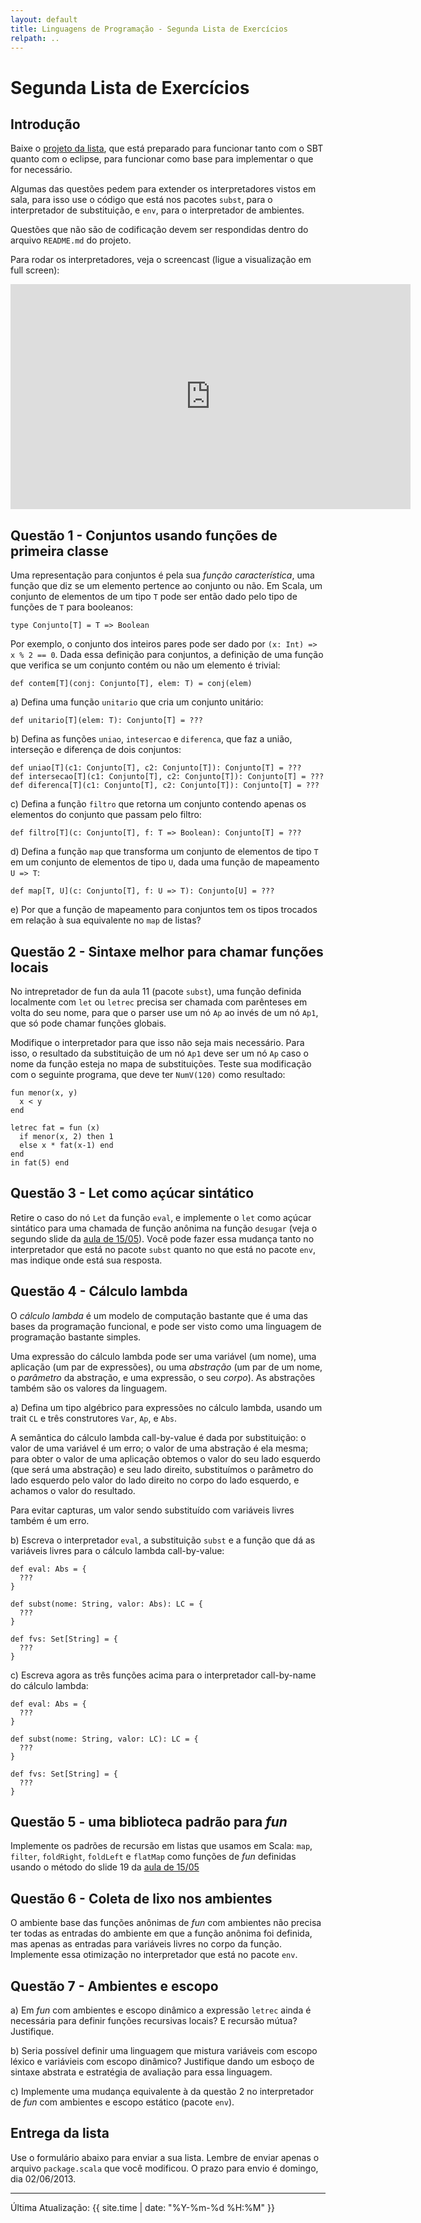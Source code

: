 ```yaml
---
layout: default
title: Linguagens de Programação - Segunda Lista de Exercícios
relpath: ..
---
```


Segunda Lista de Exercícios
===========================

Introdução
----------

Baixe o [projeto da lista](lista2.zip), que está preparado para funcionar tanto com o SBT quanto
com o eclipse, para funcionar como base para implementar o que for necessário.

Algumas das questões pedem para extender os interpretadores vistos em sala, para isso use o 
código que está nos pacotes `subst`, para o interpretador de substituição, e `env`,
para o interpretador de ambientes.

Questões que não são de codificação devem ser respondidas dentro do arquivo `README.md` do projeto.

Para rodar os interpretadores, veja o screencast (ligue a visualização em full screen):

<iframe width="640" height="360"
 src="http://www.youtube.com/embed/KNDWLPu0BxU?feature=player_detailpage" frameborder="0" allowfullscreen="1">
dummy
</iframe>

Questão 1 - Conjuntos usando funções de primeira classe
-------------------------------------------------------

Uma representação para conjuntos é pela sua *função característica*, uma função
que diz se um elemento pertence ao conjunto ou não. Em Scala, um conjunto de
elementos de um tipo `T` pode ser então dado pelo tipo de funções de `T` para
booleanos:

    type Conjunto[T] = T => Boolean

Por exemplo, o conjunto dos inteiros pares pode ser dado por `(x: Int) => x % 2 == 0`.
Dada essa definição para conjuntos, a definição de uma função que verifica se um
conjunto contém ou não um elemento é trivial:

    def contem[T](conj: Conjunto[T], elem: T) = conj(elem)

a) Defina uma função `unitario` que cria um conjunto unitário:

    def unitario[T](elem: T): Conjunto[T] = ???

b) Defina as funções `uniao`, `intesercao` e `diferenca`, que faz a união,
interseção e diferença de dois conjuntos:

    def uniao[T](c1: Conjunto[T], c2: Conjunto[T]): Conjunto[T] = ??? 	
    def intersecao[T](c1: Conjunto[T], c2: Conjunto[T]): Conjunto[T] = ??? 	
    def diferenca[T](c1: Conjunto[T], c2: Conjunto[T]): Conjunto[T] = ??? 

c) Defina a função `filtro` que retorna um conjunto contendo apenas os elementos do
conjunto que passam pelo filtro:

    def filtro[T](c: Conjunto[T], f: T => Boolean): Conjunto[T] = ???	

d) Defina a função `map` que transforma um conjunto de elementos de tipo `T` em um
conjunto de elementos de tipo `U`, dada uma função de mapeamento `U => T`:

    def map[T, U](c: Conjunto[T], f: U => T): Conjunto[U] = ???	

e) Por que a função de mapeamento para conjuntos tem os tipos trocados em relação à sua
equivalente no `map` de listas?
	
Questão 2 - Sintaxe melhor para chamar funções locais
-----------------------------------------------------

No intrepretador de fun da aula 11 (pacote `subst`), uma função definida localmente
com `let` ou `letrec` precisa ser chamada com parênteses em volta do seu nome, para que o
parser use um nó `Ap` ao invés de um nó `Ap1`, que só pode chamar funções globais.

Modifique o interpretador para que isso não seja mais necessário. Para isso, o resultado da
substituição de um nó `Ap1` deve ser um nó `Ap` caso o nome da função esteja no mapa de
substituições. Teste sua modificação com o seguinte programa, que deve ter `NumV(120)` como
resultado:

    fun menor(x, y)
	  x < y
	end
	
	letrec fat = fun (x)
	  if menor(x, 2) then 1
	  else x * fat(x-1) end
	end
	in fat(5) end

Questão 3 - Let como açúcar sintático
-------------------------------------

Retire o caso do nó `Let` da função `eval`, e implemente o `let` como açúcar sintático 
para uma chamada de função anônima na função `desugar` (veja o segundo slide da [aula de 15/05](Aula11.pdf)).
Você pode fazer essa mudança tanto no interpretador que está no pacote `subst` quanto no que
está no pacote `env`, mas indique onde está sua resposta.

Questão 4 - Cálculo lambda
--------------------------

O *cálculo lambda* é um modelo de computação bastante que é uma das bases da programação
funcional, e pode ser visto como uma linguagem de programação bastante simples.

Uma expressão do cálculo lambda pode ser uma variável (um nome), uma aplicação (um par de expressões),
ou uma *abstração* (um par de um nome, o *parâmetro* da abstração, e uma expressão, o seu *corpo*).
As abstrações também são os valores da linguagem.

a) Defina um tipo algébrico para expressões no cálculo lambda, usando um trait `CL` e três construtores
`Var`, `Ap`, e `Abs`.

A semântica do cálculo lambda call-by-value é dada por substituição: o valor de uma variável é um 
erro; o valor de uma abstração é ela mesma; para obter o valor de uma aplicação obtemos o valor do seu
lado esquerdo (que será uma abstração) e seu lado direito, substituímos o parâmetro do lado esquerdo pelo
valor do lado direito no corpo do lado esquerdo, e achamos o valor do resultado.

Para evitar capturas, um valor sendo substituído com variáveis livres também é um erro.

b) Escreva o interpretador `eval`, a substituição `subst` e a função que dá as variáveis
livres para o cálculo lambda call-by-value:

    def eval: Abs = {
      ???
	}	
    
	def subst(nome: String, valor: Abs): LC = {
      ???
	}
	
	def fvs: Set[String] = {
	  ???
	}

c) Escreva agora as três funções acima para o interpretador call-by-name do cálculo lambda:

    def eval: Abs = {
      ???
	}
    
	def subst(nome: String, valor: LC): LC = {
      ???
	}
	
	def fvs: Set[String] = {
	  ???
	}

Questão 5 - uma biblioteca padrão para *fun*
--------------------------------------------

Implemente os padrões de recursão em listas que usamos em Scala: `map`, `filter`,
`foldRight`, `foldLeft` e `flatMap` como funções de *fun* definidas usando o método
do slide 19 da [aula de 15/05](Aula11.pdf)

Questão 6 - Coleta de lixo nos ambientes
----------------------------------------

O ambiente base das funções anônimas de *fun* com ambientes não precisa ter todas
as entradas do ambiente em que a função anônima foi definida, mas apenas as entradas para
variáveis livres no corpo da função. Implemente essa otimização no interpretador que está
no pacote `env`.

Questão 7 - Ambientes e escopo
---------------------------------------

a) Em *fun* com ambientes e escopo dinâmico a expressão `letrec` ainda é necessária
para definir funções recursivas locais? E recursão mútua? Justifique.

b) Seria possível definir uma linguagem que mistura variáveis com escopo léxico e
variávieis com escopo dinâmico? Justifique dando um esboço de sintaxe abstrata e
estratégia de avaliação para essa linguagem.

c) Implemente uma mudança equivalente à da questão 2 no interpretador de *fun* com ambientes e escopo
estático (pacote `env`).

Entrega da lista
----------------

Use o formulário abaixo para enviar a sua lista. Lembre de enviar apenas o arquivo `package.scala` que
você modificou. O prazo para envio é domingo, dia 02/06/2013.

<script type="text/javascript" src="http://form.jotformz.com/jsform/31336195797667">
// dummy
</script>

* * * * *

Última Atualização: {{ site.time | date: "%Y-%m-%d %H:%M" }}

